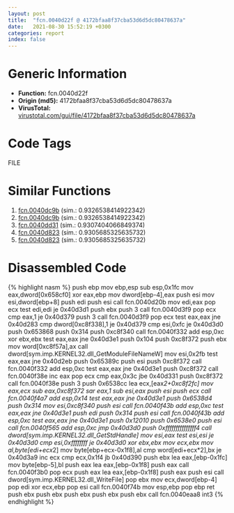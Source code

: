 ```yaml
---
layout: post
title:  "fcn.0040d22f @ 4172bfaa8f37cba53d6d5dc80478637a"
date:   2021-08-30 15:52:19 +0300
categories: report
index: false
---
```


# Generic Information
- **Function:** fcn.0040d22f
- **Origin (md5):** 4172bfaa8f37cba53d6d5dc80478637a
- **VirusTotal:** [virustotal.com/gui/file/4172bfaa8f37cba53d6d5dc80478637a][virustotal_ref]

# Code Tags
<span class="tag" id="FILE">FILE</span>


# Similar Functions

1. [fcn.0040dc9b][similar_1_ref] (sim.: 0.9326538414922342)
2. [fcn.0040dc9b][similar_2_ref] (sim.: 0.9326538414922342)
3. [fcn.0040dd31][similar_3_ref] (sim.: 0.9307404066849374)
4. [fcn.0040d823][similar_4_ref] (sim.: 0.9305685325635732)
5. [fcn.0040d823][similar_5_ref] (sim.: 0.9305685325635732)


# Disassembled Code

{% highlight nasm %}
push ebp
mov ebp,esp
sub esp,0x1fc
mov eax,dword[0x658cf0]
xor eax,ebp
mov dword[ebp-4],eax
push esi
mov esi,dword[ebp+8]
push edi
push esi
call fcn.0040d20b
mov edi,eax
pop ecx
test edi,edi
je 0x40d3d1
push ebx
push 3
call fcn.0040d3f9
pop ecx
cmp eax,1
je 0x40d379
push 3
call fcn.0040d3f9
pop ecx
test eax,eax
jne 0x40d283
cmp dword[0xc8f338],1
je 0x40d379
cmp esi,0xfc
je 0x40d3d0
push 0x653868
push 0x314
push 0xc8f340
call fcn.0040f332
add esp,0xc
xor ebx,ebx
test eax,eax
jne 0x40d3e1
push 0x104
push 0xc8f372
push ebx
mov word[0xc8f57a],ax
call dword[sym.imp.KERNEL32.dll_GetModuleFileNameW]
mov esi,0x2fb
test eax,eax
jne 0x40d2eb
push 0x65389c
push esi
push 0xc8f372
call fcn.0040f332
add esp,0xc
test eax,eax
jne 0x40d3e1
push 0xc8f372
call fcn.0040f38e
inc eax
pop ecx
cmp eax,0x3c
jbe 0x40d331
push 0xc8f372
call fcn.0040f38e
push 3
push 0x6538cc
lea ecx,[eax*2+0xc8f2fc]
mov eax,ecx
sub eax,0xc8f372
sar eax,1
sub esi,eax
push esi
push ecx
call fcn.0040f4a7
add esp,0x14
test eax,eax
jne 0x40d3e1
push 0x6538d4
push 0x314
mov esi,0xc8f340
push esi
call fcn.0040f43b
add esp,0xc
test eax,eax
jne 0x40d3e1
push edi
push 0x314
push esi
call fcn.0040f43b
add esp,0xc
test eax,eax
jne 0x40d3e1
push 0x12010
push 0x6538e0
push esi
call fcn.0040f565
add esp,0xc
jmp 0x40d3d0
push 0xfffffffffffffff4
call dword[sym.imp.KERNEL32.dll_GetStdHandle]
mov esi,eax
test esi,esi
je 0x40d3d0
cmp esi,0xffffffff
je 0x40d3d0
xor ebx,ebx
mov ecx,ebx
mov al,byte[edi+ecx*2]
mov byte[ebp+ecx-0x1f8],al
cmp word[edi+ecx*2],bx
je 0x40d3a9
inc ecx
cmp ecx,0x1f4
jb 0x40d390
push ebx
lea eax,[ebp-0x1fc]
mov byte[ebp-5],bl
push eax
lea eax,[ebp-0x1f8]
push eax
call fcn.0040f3b0
pop ecx
push eax
lea eax,[ebp-0x1f8]
push eax
push esi
call dword[sym.imp.KERNEL32.dll_WriteFile]
pop ebx
mov ecx,dword[ebp-4]
pop edi
xor ecx,ebp
pop esi
call fcn.0040f74b
mov esp,ebp
pop ebp
ret 
push ebx
push ebx
push ebx
push ebx
push ebx
call fcn.0040eaa8
int3 
{% endhighlight %}


[similar_1_ref]: /report/fcn.0040dc9b@2ca98b1a48611ae895fe2088fc2aa0ae
[similar_2_ref]: /report/fcn.0040dc9b@6e195fbdf6b398dc597c28abc7c7a2ae
[similar_3_ref]: /report/fcn.0040dd31@90aa43862e75a7f78f2655241632f0e5
[similar_4_ref]: /report/fcn.0040d823@cdfdff164543984ae016a2e81648bb4a
[similar_5_ref]: /report/fcn.0040d823@c905fe55bd1be43714b3c3ff051f9f8a
[virustotal_ref]: https://www.virustotal.com/gui/file/4172bfaa8f37cba53d6d5dc80478637a